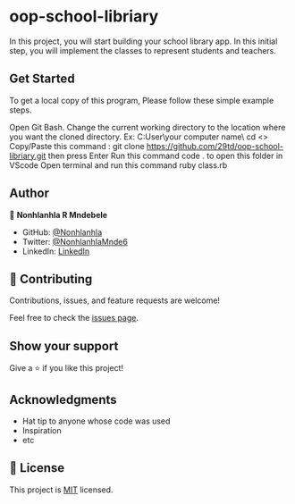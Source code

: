 # oop-school-libriary
In this project, you will start building your school library app. In this initial step, you will implement the classes to represent students and teachers.

## Get Started
To get a local copy of this program, Please follow these simple example steps.

Open Git Bash.
Change the current working directory to the location where you want the cloned directory. Ex: C:User\your computer name\ cd <<your folder you want to clone to>>
Copy/Paste this command : git clone https://github.com/29td/oop-school-libriary.git
then press Enter
Run this command code . to open this folder in VScode
Open terminal and run this command ruby class.rb

## Author

👤 **Nonhlanhla R Mndebele**

- GitHub: [@Nonhlanhla](https://https://github.com/29td)
- Twitter: [@NonhlanhlaMnde6](https://twitter.com/NonhlanhlaMnde6)
- LinkedIn: [LinkedIn](https://linkedin.com/in/nonhlanhla-mndebele-ab7448226)

## 🤝 Contributing

Contributions, issues, and feature requests are welcome!

Feel free to check the [issues page](https://github.com/29td/oop-school-libriary/issues).

## Show your support

Give a ⭐️ if you like this project!

## Acknowledgments

- Hat tip to anyone whose code was used
- Inspiration
- etc

## 📝 License

This project is [MIT](./MIT.md) licensed.